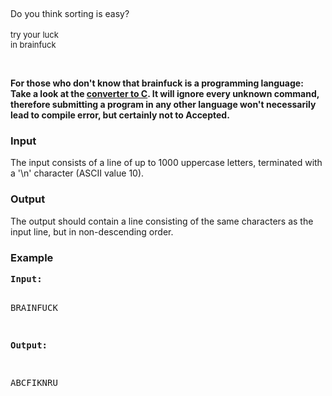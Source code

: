 <p>&nbsp;</p>
<div>Do you think sorting is easy?<br><br> <span style="font-size: small;">try your luck<br> in brainfuck</span></div>
<p>&nbsp;</p>
<p><strong>For those who don't know that brainfuck is a programming language: Take a look at the <a href="http://www.esoteric.sange.fi/brainfuck/impl/compilers/BF2C.c">converter to C</a>. It will ignore every unknown command, therefore submitting a program in any other language won't necessarily lead to compile error, but certainly not to Accepted.</strong></p>
<h3>Input</h3>
<p>The input consists of a line of up to 1000 uppercase letters, terminated with a '\n' character (ASCII value 10).</p>
<h3>Output</h3>
<p>The output should contain a line consisting of the same characters as the input line, but in non-descending order.</p>
<h3>Example</h3>
<pre><strong>Input:</strong>

BRAINFUCK

<strong>Output:</strong>

ABCFIKNRU

</pre>